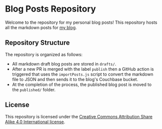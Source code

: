 # Blog Posts Repository

Welcome to the repository for my personal blog posts! This repository hosts all the markdown posts for [my blog](https://bengreenberg.dev/blog).

## Repository Structure

The repository is organized as follows:

* All markdown draft blog posts are stored in `drafts/`.
* After a new PR is merged with the label `publish` then a GitHub action is triggered that uses the `importPosts.js` script to convert the markdown file to JSON and then sends it to the blog's Couchbase bucket.
* At the completion of the process, the published blog post is moved to the `published/` folder.

## License

This repository is licensed under the [Creative Commons Attribution Share Alike 4.0 International license](LICENSE).